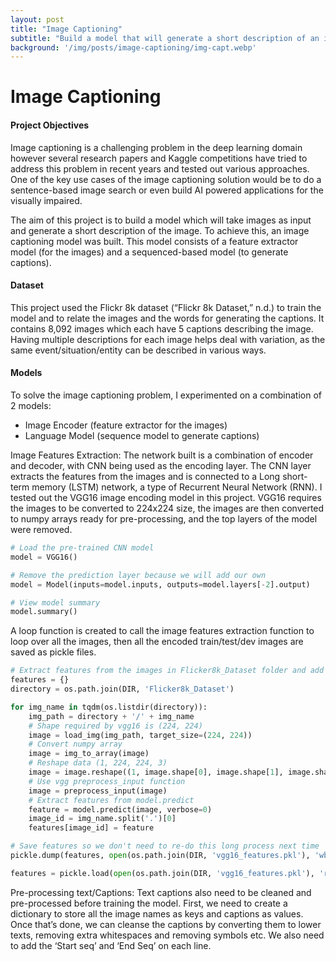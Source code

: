 ```yaml
---
layout: post
title: "Image Captioning"
subtitle: "Build a model that will generate a short description of an image"
background: '/img/posts/image-captioning/img-capt.webp'
---
```


# Image Captioning

#### Project Objectives
Image captioning is a challenging problem in the deep learning domain however several research papers and Kaggle competitions have tried to address this problem in recent years and tested out various approaches. One of the key use cases of the image captioning solution would be to do a sentence-based image search or even build AI powered applications for the visually impaired.

The aim of this project is to build a model which will take images as input and generate a short description of the image. To achieve this, an image captioning model was built. This model consists of a feature extractor model (for the images) and a sequenced-based model (to generate captions).

#### Dataset
This project used the Flickr 8k dataset (“Flickr 8k Dataset,” n.d.) to train the model and to relate the images and the words for generating the captions. It contains 8,092 images which each have 5 captions describing the image.
Having multiple descriptions for each image helps deal with variation, as the same event/situation/entity can be described in various ways.

#### Models
To solve the image captioning problem, I experimented on a combination of 2 models:
* Image Encoder (feature extractor for the images)
* Language Model (sequence model to generate captions)

Image Features Extraction:
The network built is a combination of encoder and decoder, with CNN being used as the encoding layer. The CNN layer extracts the features from the images and is connected to a Long short-term memory (LSTM) network, a type of Recurrent Neural Network (RNN). I tested out the VGG16 image encoding model in this project.
VGG16 requires the images to be converted to 224x224 size, the images are then converted to numpy arrays ready for pre-processing, and the top layers of the model were removed.
```python
# Load the pre-trained CNN model
model = VGG16()

# Remove the prediction layer because we will add our own
model = Model(inputs=model.inputs, outputs=model.layers[-2].output)

# View model summary
model.summary()
```
A loop function is created to call the image features extraction function to loop over all the images, then all the encoded train/test/dev images are saved as pickle files.
```python
# Extract features from the images in Flicker8k_Dataset folder and add to dictionary
features = {}
directory = os.path.join(DIR, 'Flicker8k_Dataset')

for img_name in tqdm(os.listdir(directory)):
    img_path = directory + '/' + img_name
    # Shape required by vgg16 is (224, 224)
    image = load_img(img_path, target_size=(224, 224))
    # Convert numpy array
    image = img_to_array(image)
    # Reshape data (1, 224, 224, 3)
    image = image.reshape((1, image.shape[0], image.shape[1], image.shape[2]))
    # Use vgg preprocess_input function
    image = preprocess_input(image)
    # Extract features from model.predict
    feature = model.predict(image, verbose=0)
    image_id = img_name.split('.')[0]
    features[image_id] = feature

# Save features so we don't need to re-do this long process next time
pickle.dump(features, open(os.path.join(DIR, 'vgg16_features.pkl'), 'wb'))

features = pickle.load(open(os.path.join(DIR, 'vgg16_features.pkl'), 'rb'))
```
Pre-processing text/Captions:
Text captions also need to be cleaned and pre-processed before training the model. First, we need to create a dictionary to store all the image names as keys and captions as values. Once that’s done, we can cleanse the captions by converting them to lower texts, removing extra whitespaces and removing symbols etc. We also need to add the ‘Start seq’ and ‘End Seq’ on each line.
